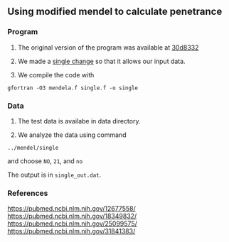 
## Using modified mendel to calculate penetrance

### Program

1. The original version of the program was available at [30d8332](https://github.com/ictr/mendel_penetrance/tree/30d8332d8299e6ce4332c9bdf195bb8de82621a4/mendel)

2. We made a [single change](https://github.com/ictr/mendel_penetrance/commit/7491e344b8e27eb79a29a46c3fd9a5381818d235) so that it allows our input data.

3. We compile the code with

```
gfortran -O3 mendela.f single.f -o single
```

### Data

1. The test data is availabe in data directory.

2. We analyze the data using command

```
../mendel/single
```

and choose `NO`, `21`, and `no`

The output is in `single_out.dat`.


### References

https://pubmed.ncbi.nlm.nih.gov/12677558/
https://pubmed.ncbi.nlm.nih.gov/18349832/
https://pubmed.ncbi.nlm.nih.gov/25099575/
https://pubmed.ncbi.nlm.nih.gov/31841383/
